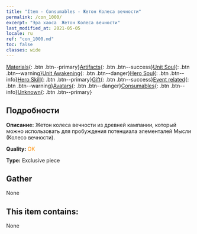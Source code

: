 ```yaml
---
title: "Item - Consumables - Жетон Колеса вечности"
permalink: /con_1000/
excerpt: "Эра хаоса  Жетон Колеса вечности"
last_modified_at: 2021-05-05
locale: ru
ref: "con_1000.md"
toc: false
classes: wide
---
```

 [Materials](/ItemsRU/){: .btn .btn--primary}[Artifacts](/ItemsRU/Artifacts/){: .btn .btn--success}[Unit Soul](/ItemsRU/UnitSoul/){: .btn .btn--warning}[Unit Awakening](/ItemsRU/UnitAwakening/){: .btn .btn--danger}[Hero Soul](/ItemsRU/HeroSoul/){: .btn .btn--info}[Hero Skill](/ItemsRU/HeroSkill/){: .btn .btn--primary}[Gift](/ItemsRU/Gift/){: .btn .btn--success}[Event related](/ItemsRU/Events/){: .btn .btn--warning}[Avatars](/ItemsRU/Avatars/){: .btn .btn--danger}[Consumables](/ItemsRU/Consumables/){: .btn .btn--info}[Unknown](/ItemsRU/Unknown/){: .btn .btn--primary}

## Подробности
 **Описание:** Жетон колеса вечности из древней кампании, который можно использовать для пробуждения потенциала элементалей Мысли (Колесо вечности).

 **Quality:** <span style="color: #FF8C00">OK</span>

 **Type:** Exclusive piece

## Gather

  None

## This item contains:

  None

